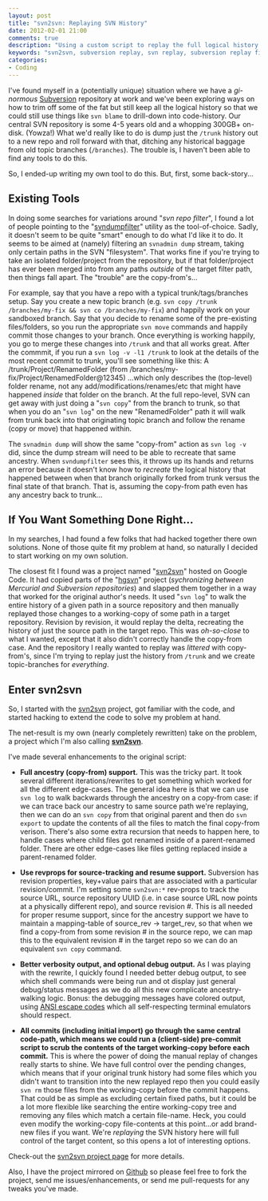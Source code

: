```yaml
---
layout: post
title: "svn2svn: Replaying SVN History"
date: 2012-02-01 21:00
comments: true
description: "Using a custom script to replay the full logical history of /trunk in a source Subversion repository to /trunk in a brand-new target Subversion repository."
keywords: "svn2svn, subversion replay, svn replay, subversion replay filter, svn replay filter, subversion replicate, svn replicate, subversion replicate filter, svn replicate filter"
categories:
- Coding
---
```


I've found myself in a (potentially unique) situation where we have a
_gi-normous_ [Subversion](http://subversion.apache.org/) repository at work and
we've been exploring ways on how to trim off some of the fat but still keep all
the logical history so that we could still use things like `svn blame` to
drill-down into code-history. Our central SVN repository is some 4-5 years old
and a whopping 300GB+ on-disk. (Yowza!) What we'd really like to do is dump
just the `/trunk` history out to a new repo and roll forward with that, ditching
any historical baggage from old topic branches (`/branches`). The trouble is,
I haven't been able to find any tools to do this.

So, I ended-up writing my own tool to do this. But, first, some back-story...

<!-- more -->

## Existing Tools ##
In doing some searches for variations around "_svn repo filter_", I found a lot
of people pointing to the "[svndumpfilter](http://svnbook.red-bean.com/en/1.7/svn.ref.svndumpfilter.html)"
utility as the tool-of-choice. Sadly, it doesn't seem to be quite "smart" enough
to do what I'd like it to do. It seems to be aimed at (namely) filtering an
`svnadmin dump` stream, taking only certain paths in the SVN "filesystem". That
works fine if you're trying to take an isolated folder/project from the repository,
but if that folder/project has ever been merged into from any paths _outside_ of
the target filter path, then things fall apart. The "trouble" are the copy-from's...

For example, say that you have a repo with a typical trunk/tags/branches setup.
Say you create a new topic branch (e.g. `svn copy /trunk /branches/my-fix && svn co /branches/my-fix`)
and happily work on your sandboxed branch. Say that you decide to rename some of
the pre-existing files/folders, so you run the appropriate `svn move` commands and
happily commit those changes to your branch. Once everything is working happily,
you go to merge these changes into `/trunk` and that all works great. After the
commmit, if you run a `svn log -v -l1 /trunk` to look at the details of the most
recent commit to trunk, you'll see something like this:
    A /trunk/Project/RenamedFolder (from /branches/my-fix/Project/RenamedFolder@12345)
...which only describes the (top-level) folder rename, not any add/modifications/renames/etc
that might have happened _inside_ that folder on the branch. At the full repo-level,
SVN can get away with just doing a "`svn copy`" from the branch to trunk, so that
when you do an "`svn log`" on the new "RenamedFolder" path it will walk from trunk
back into that originating topic branch and follow the rename (copy or move) that
happened within.

The `svnadmin dump` will show the same "copy-from" action as `svn log -v` did,
since the dump stream will need to be able to recreate that same ancestry. When
`svndumpfilter` sees this, it throws up its hands and returns an error because
it doesn't know how to _recreate_ the logical history that happened between
when that branch originally forked from trunk versus the final state of that branch.
That is, assuming the copy-from path even has any ancestry back to trunk...

## If You Want Something Done Right... ##
In my searches, I had found a few folks that had hacked together there own
solutions. None of those quite fit my problem at hand, so naturally I decided
to start working on my own solution.

The closest fit I found was a project named "[svn2svn](http://code.google.com/p/svn2svn/)"
hosted on Google Code. It had copied parts of the "[hgsvn](https://bitbucket.org/andialbrecht/hgsvn/overview)"
project (_sychronizing between Mercurial and Subversion repositories_) and
slapped them together in a way that worked for the original author's needs.
It used "`svn log`" to walk the entire history of a given path in a source
repository and then manually replayed those changes to a working-copy of
some path in a target repository. Revision by revision, it would replay
the delta, recreating the history of just the source path in the target repo.
This was _oh-so-close_ to what I wanted, except that it also didn't correctly
handle the copy-from case. And the repository I really wanted to replay was
_littered_ with copy-from's, since I'm trying to replay just the history from
`/trunk` and we create topic-branches for _everything_.

## Enter svn2svn ##
So, I started with the [svn2svn](http://code.google.com/p/svn2svn/) project,
got familiar with the code, and started hacking to extend the code to solve my
problem at hand.

The net-result is my own (nearly completely rewritten) take on the problem,
a project which I'm also calling **[svn2svn](/code/svn2svn/)**.

I've made several enhancements to the original script:

* **Full ancestry (copy-from) support.** This was the tricky part. It took
  several different iterations/rewrites to get something which worked for all
  the different edge-cases. The general idea here is that we can use `svn log`
  to walk backwards through the ancestry on a copy-from case: if we can trace
  back our ancestry to same source path we're replaying, then we can do an `svn
  copy` from that original parent and then do `svn export` to update the
  contents of all the files to match the final copy-from verison. There's also
  some extra recursion that needs to happen here, to handle cases where child
  files got renamed inside of a parent-renamed folder. There are other
  edge-cases like files getting replaced inside a parent-renamed folder.

* **Use revprops for source-tracking and resume support.** Subversion has
  revision properties, key+value pairs that are associated with a particular
  revision/commit. I'm setting some `svn2svn:*` rev-props to track the source
  URL, source repository UUID (i.e. in case source URL now points at a
  physically different repo), and source revision #. This is all needed for
  proper resume support, since for the ancestry support we have to maintain a
  mapping-table of source\_rev -> target\_rev, so that when we find a copy-from
  from some revision # in the source repo, we can map this to the equivalent
  revision # in the target repo so we can do an equivalent `svn copy` command.

* **Better verbosity output, and optional debug output.** As I was playing with
  the rewrite, I quickly found I needed better debug output, to see which shell
  commands were being run and ot display just general debug/status messages as
  we do all this new complicate ancestry-walking logic. Bonus: the debugging
  messages have colored output, using [ANSI escape
  codes](http://en.wikipedia.org/wiki/ANSI_escape_code#CSI_codes) which all
  self-respecting terminal emulators should respect.

* **All commits (including initial import) go through the same central
  code-path, which means we could run a (client-side) pre-commit script to
  scrub the contents of the target working-copy before each commit.** This is
  where the power of doing the manual replay of changes really starts to shine.
  We have full control over the pending changes, which means that if your
  original trunk history had some files which you didn't want to transition
  into the new replayed repo then you could easily `svn rm` those files from
  the working-copy before the commit happens. That could be as simple as
  excluding certain fixed paths, but it could be a lot more flexible like
  searching the entire working-copy tree and removing any files which match
  a certain file-name. Heck, you could even modify the working-copy
  file-contents at this point...or add brand-new files if you want. We're
  _replaying_ the SVN history here will full control of the target content,
  so this opens a lot of interesting options.

Check-out the [svn2svn project page](/code/svn2svn/) for more details.

Also, I have the project mirrored on [Github](https://github.com/tonyduckles/svn2svn)
so please feel free to fork the project, send me issues/enhancements, or
send me pull-requests for any tweaks you've made.
